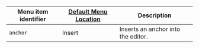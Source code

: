 | Menu item identifier   | [Default Menu Location]({{site.baseurl}}/configure/editor-appearance/#examplethetinymcedefaultmenuitems) | Description                        |
| ---------------------- | -------------------------------------------------------------------------------------------------------- | ---------------------------------- |
| `anchor`               | Insert                                                                                                   | Inserts an anchor into the editor. |